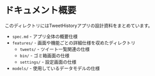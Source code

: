 # ドキュメント概要

このディレクトリにはTweetHistoryアプリの設計資料をまとめています。

- `spec.md` - アプリ全体の概要仕様
- `features/` - 画面や機能ごとの詳細仕様を収めたディレクトリ
  - `tweets/` - ツイート一覧関連の仕様
  - `bin/` - ゴミ箱画面の仕様
  - `settings/` - 設定画面の仕様
- `models/` - 使用しているデータモデルの仕様

